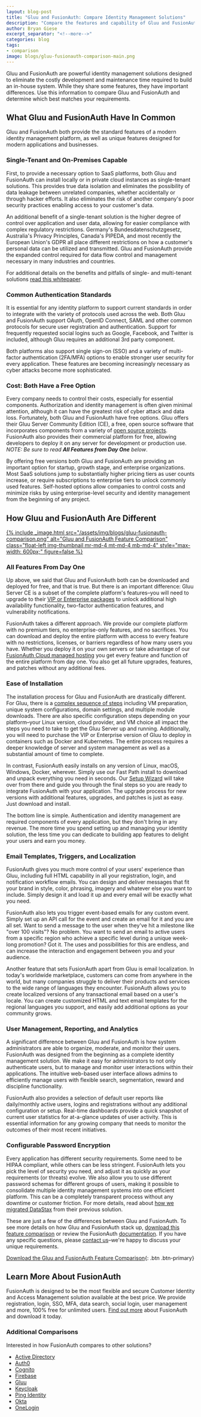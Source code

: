 ```yaml
---
layout: blog-post
title: "Gluu and FusionAuth: Compare Identity Management Solutions"
description: "Compare the features and capability of Gluu and FusionAuth Identity Management Solutions"
author: Bryan Giese
excerpt_separator: "<!--more-->"
categories: blog
tags:
- comparison
image: blogs/gluu-fusionauth-comparison-main.png
---
```


Gluu and FusionAuth are powerful identity management solutions designed to eliminate the costly development and maintenance time required to build an in-house system. While they share some features, they have important differences. Use this information to compare Gluu and FusionAuth and determine which best matches your requirements.

<!--more-->

## What Gluu and FusionAuth Have In Common

Gluu and FusionAuth both provide the standard features of a modern identity management platform, as well as unique features designed for modern applications and businesses.

### Single-Tenant and On-Premises Capable
First, to provide a necessary option to SaaS platforms, both Gluu and FusionAuth can install locally or in private cloud instances as single-tenant solutions. This provides true data isolation and eliminates the possibility of data leakage between unrelated companies, whether accidentally or through hacker efforts. It also eliminates the risk of another company's poor security practices enabling access to your customer's data.

An additional benefit of a single-tenant solution is the higher degree of control over application and user data, allowing for easier compliance with complex regulatory restrictions. Germany's Bundesdatenschutzgesetz, Australia's Privacy Principles, Canada's PIPEDA, and most recently the European Union's GDPR all place different restrictions on how a customer's personal data can be utilized and transmitted. Gluu and FusionAuth provide the expanded control required for data flow control and management necessary in many industries and countries.

For additional details on the benefits and pitfalls of single- and multi-tenant solutions [read this whitepaper](/blog/2018/12/03/single-tenant-vs-multi-tenant).

### Common Authentication Standards
It is essential for any identity platform to support current standards in order to integrate with the variety of protocols used across the web. Both Gluu and FusionAuth support OAuth, OpenID Connect, SAML and other common protocols for secure user registration and authentication. Support for frequently requested social logins such as Google, Facebook, and Twitter is included, although Gluu requires an additional 3rd party component.

Both platforms also support single sign-on (SSO) and a variety of multi-factor authentication (2FA/MFA) options to enable stronger user security for every application. These features are becoming increasingly necessary as cyber attacks become more sophisticated.

### Cost: Both Have a Free Option
Every company needs to control their costs, especially for essential components. Authorization and identity management is often given minimal attention, although it can have the greatest risk of cyber attack and data loss. Fortunately, both Gluu and FusionAuth have free options. Gluu offers their Gluu Server Community Edition (CE), a free, open source software that incorporates components from a variety of [open source projects](https://gluu.org/docs/ce/#license "Jump to Gluu site"). FusionAuth also provides their commercial platform for free, allowing developers to deploy it on any server for development or production use. _NOTE: Be sure to read **All Features from Day One** below_.

By offering free versions both Gluu and FusionAuth are providing an important option for startup, growth stage, and enterprise organizations. Most SaaS solutions jump to substantially higher pricing tiers as user counts increase, or require subscriptions to enterprise tiers to unlock commonly used features. Self-hosted options allow companies to control costs and minimize risks by using enterprise-level security and identity management from the beginning of any project.

## How Gluu and FusionAuth Are Different

[{% include _image.html src="/assets/img/blogs/gluu-fusionauth-comparison.png" alt="Gluu and FusionAuth Feature Comparison" class="float-left img-thumbnail mr-md-4 mt-md-4 mb-md-4" style="max-width: 600px;" figure=false %}](/resources/fusionauth-vs-gluu.pdf "Download the Gluu and FusionAuth Feature Comparison")

### All Features From Day One
Up above, we said that Gluu and FusionAuth both can be downloaded and deployed for free, and that is true. But there is an important difference: Gluu Server CE is a subset of the complete platform's features–you will need to upgrade to their [VIP or Enterprise packages](https://www.gluu.org/pricing#vip "Jump to Gluu site") to unlock additional high availability functionality, two-factor authentication features, and vulnerability notifications.

FusionAuth takes a different approach. We provide our complete platform with no premium tiers, no enterprise-only features, and no sacrifices. You can download and deploy the entire platform with access to every feature with no restrictions, licenses, or barriers regardless of how many users you have. Whether you deploy it on your own servers or take advantage of our [FusionAuth Cloud managed hosting](/pricing) you get every feature and function of the entire platform from day one. You also get all future upgrades, features, and patches without any additional fees.

### Ease of Installation
The installation process for Gluu and FusionAuth are drastically different. For Gluu, there is a [complex sequence of steps](https://gluu.org/docs/ce/installation-guide/ "Jump to Gluu site") including VM preparation, unique system configurations, domain settings, and multiple module downloads. There are also specific configuration steps depending on your platform–your Linux version, cloud provider, and VM choice all impact the steps you need to take to get the Gluu Server up and running. Additionally, you will need to purchase the VIP or Enterprise version of Gluu to deploy in containers such as Docker and Kubernetes. The entire process requires a deeper knowledge of server and system management as well as a substantial amount of time to complete.

In contrast, FusionAuth easily installs on any version of Linux, macOS, Windows, Docker, wherever. Simply use our Fast Path install to download and unpack everything you need in seconds. Our [Setup Wizard](/blog/2019/02/05/using-the-setup-wizard) will take over from there and guide you through the final steps so you are ready to integrate FusionAuth with your application. The upgrade process for new versions with additional features, upgrades, and patches is just as easy. Just download and install.

The bottom line is simple. Authentication and identity management are required components of every application, but they don't bring in any revenue. The more time you spend setting up and managing your identity solution, the less time you can dedicate to building app features to delight your users and earn you money.

### Email Templates, Triggers, and Localization
FusionAuth gives you much more control of your users' experience than Gluu, including full HTML capability in all your registration, login, and notification workflow emails. You can design and deliver messages that fit your brand in style, color, phrasing, imagery and whatever else you want to include. Simply design it and load it up and every email will be exactly what you need.

FusionAuth also lets you trigger event-based emails for any custom event. Simply set up an API call for the event and create an email for it and you are all set. Want to send a message to the user when they've hit a milestone like "over 100 visits"? No problem. You want to send an email to active users from a specific region who achieve a specific level during a unique week-long promotion? Got it. The uses and possibilities for this are endless, and can increase the interaction and engagement between you and your audience.

Another feature that sets FusionAuth apart from Gluu is email localization. In today's worldwide marketplace, customers can come from anywhere in the world, but many companies struggle to deliver their products and services to the wide range of languages they encounter. FusionAuth allows you to create localized versions of any transactional email based on a user's locale. You can create customized HTML and text email templates for the regional languages you support, and easily add additional options as your community grows.

### User Management, Reporting, and Analytics
A significant difference between Gluu and FusionAuth is how system administrators are able to organize, moderate, and monitor their users. FusionAuth was designed from the beginning as a complete identity management solution. We make it easy for administrators to not only authenticate users, but to manage and monitor user interactions within their applications. The intuitive web-based user interface allows admins to efficiently manage users with flexible search, segmentation, reward and discipline functionality.

FusionAuth also provides a selection of default user reports like daily/monthly active users, logins and registrations without any additional configuration or setup. Real-time dashboards provide a quick snapshot of current user statistics for at-a-glance updates of user activity. This is essential information for any growing company that needs to monitor the outcomes of their most recent initiatives.

### Configurable Password Encryption
Every application has different security requirements. Some need to be HIPAA compliant, while others can be less stringent. FusionAuth lets you pick the level of security you need, and adjust it as quickly as your requirements (or threats) evolve. We also allow you to use different password schemas for different groups of users, making it possible to consolidate multiple identity management systems into one efficient platform. This can be a completely transparent process without any downtime or customer friction. For more details, read about [how we migrated DataStax](/resources/datastax-case-study.pdf) from their previous solution.

These are just a few of the differences between Gluu and FusionAuth. To see more details on how Gluu and FusionAuth stack up, [download this feature comparison](/resources/fusionauth-vs-gluu.pdf "Gluu and FusionAuth Feature Comparison") or review the FusionAuth [documentation](/docs). If you have any specific questions, please [contact us](/contact "Contact Us")–we're happy to discuss your unique requirements.

[Download the Gluu and FusionAuth Feature Comparison](/resources/fusionauth-vs-gluu.pdf "Gluu and FusionAuth Feature Comparison"){: .btn .btn-primary}

## Learn More About FusionAuth
FusionAuth is designed to be the most flexible and secure Customer Identity and Access Management solution available at the best price. We provide registration, login, SSO, MFA, data search, social login, user management and more, 100% free for unlimited users. [Find out more](/ "FusionAuth Home") about FusionAuth and download it today.

### Additional Comparisons

Interested in how FusionAuth compares to other solutions?
- [Active Directory](/blog/2018/09/14/active-directory-and-passport-ciam-comparison "Active Directory and FusionAuth")
- [Auth0](/blog/2018/10/19/auth0-and-fusionauth-a-tale-of-two-solutions "Auth0 and FusionAuth")
- [Cognito](/blog/2018/09/18/amazon-cognito-and-fusionauth-comparison "Amazon Cognito and FusionAuth")
- [Firebase](/blog/2018/10/02/firebase-and-fusionauth-ciam-comparison "Firebase and FusionAuth")
- [Gluu](/blog/2019/07/16/gluu-fusionauth-compare-identity-management-solutions "Gluu and FusionAuth")
- [Keycloak](/blog/2019/03/06/keycloak-fusionauth-comparison "Keycloak and FusionAuth")
- [Ping Identity](/blog/2018/10/08/quick-comparison-ping-identity-and-fusionauth "Ping Identity and FusionAuth")
- [Okta](/blog/2018/10/16/8-things-to-know-about-okta-and-fusionauth "Okta and FusionAuth")
- [OneLogin](/blog/2018/10/12/onelogin-and-fusionauth "OneLogin and FusionAuth")
